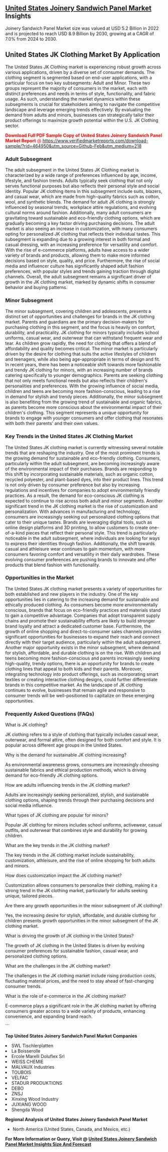<h2><a href="https://www.verifiedmarketreports.com/download-sample/?rid=464950&amp;utm_source=Github-Feb&amp;utm_medium=218" target="_blank">United States Joinery Sandwich Panel Market</a> Insights</h2><p>Joinery Sandwich Panel Market size was valued at USD 5.2 Billion in 2022 and is projected to reach USD 8.9 Billion by 2030, growing at a CAGR of 7.0% from 2024 to 2030.</p><p> <h2>United States JK Clothing Market By Application</h2> <p>The United States JK Clothing market is experiencing robust growth across various applications, driven by a diverse set of consumer demands. The clothing segment is segmented based on end-user applications, with a particular focus on two key subsegments: Adult and Minor. These two groups represent the majority of consumers in the market, each with distinct preferences and needs in terms of style, functionality, and fabric usage. As such, understanding the market dynamics within these subsegments is crucial for stakeholders aiming to navigate the competitive landscape and leverage emerging trends effectively. By evaluating the demand from adults and minors, businesses can strategically tailor their product offerings to maximize growth potential within the U.S. JK Clothing sector. <p><span class=""><span style="color: #ff0000;"><strong>Download Full PDF Sample Copy of United States Joinery Sandwich Panel Market Report</strong> @ </span><a href="https://www.verifiedmarketreports.com/download-sample/?rid=464950&amp;utm_source=Github-Feb&amp;utm_medium=218" target="_blank">https://www.verifiedmarketreports.com/download-sample/?rid=464950&amp;utm_source=Github-Feb&amp;utm_medium=218</a></span></p></p> <h3>Adult Subsegment</h3> <p>The adult subsegment in the United States JK Clothing market is characterized by a wide range of preferences influenced by age, income, lifestyle, and fashion trends. Adults typically seek clothing that not only serves functional purposes but also reflects their personal style and social identity. Popular JK clothing items in this subsegment include suits, blazers, and casual wear, which are made from high-quality fabrics such as cotton, wool, and synthetic blends. The demand for adult JK clothing is strongly influenced by seasonal trends, workplace attire regulations, and evolving cultural norms around fashion. Additionally, many adult consumers are gravitating toward sustainable and eco-friendly clothing options, which are gradually becoming a key factor driving purchasing decisions. The adult market is also seeing an increase in customization, with many consumers opting for personalized JK clothing that reflects their individual tastes. This subsegment is expanding due to a growing interest in both formal and casual dressing, with an increasing preference for versatility and comfort. With the rise of e-commerce platforms, adults have access to a wider variety of brands and products, allowing them to make more informed decisions based on style, quality, and price. Furthermore, the rise of social media and influencer culture has significantly shaped adult fashion preferences, with popular styles and trends gaining traction through digital channels. Overall, the adult subsegment remains a significant driver of growth in the JK clothing market, marked by dynamic shifts in consumer behavior and buying patterns. <h3>Minor Subsegment</h3> <p>The minor subsegment, covering children and adolescents, presents a distinct set of opportunities and challenges for brands in the JK clothing market. Parents and guardians are the primary decision-makers for purchasing clothing in this segment, and the focus is heavily on comfort, durability, and practicality. JK clothing for minors typically includes school uniforms, casual wear, and outerwear that can withstand frequent wear and tear. As children grow rapidly, the need for clothing that offers a blend of affordability and quality becomes critical. The minor market is particularly driven by the desire for clothing that suits the active lifestyles of children and teenagers, while also being age-appropriate in terms of design and fit. In recent years, there has been a noticeable shift towards more fashionable and trendy JK clothing for minors, with an increasing number of brands catering specifically to younger demographics. Parents are seeking clothing that not only meets functional needs but also reflects their children's personalities and preferences. With the growing influence of social media, children and teens are becoming more fashion-conscious, leading to a rise in demand for stylish and trendy pieces. Additionally, the minor subsegment is also benefiting from the growing trend of sustainable and organic fabrics, as parents become more conscious about the environmental impact of their children's clothing. This segment represents a unique opportunity for brands to engage with younger consumers and offer clothing that resonates with both their parents' and their own values. <h3>Key Trends in the United States JK Clothing Market</h3> <p>The United States JK clothing market is currently witnessing several notable trends that are reshaping the industry. One of the most prominent trends is the growing demand for sustainable and eco-friendly clothing. Consumers, particularly within the adult subsegment, are becoming increasingly aware of the environmental impact of their purchases. Brands are responding to this shift by incorporating sustainable materials, such as organic cotton, recycled polyester, and plant-based dyes, into their product lines. This trend is not only driven by consumer preference but also by increasing regulations and incentives for companies to adopt environmentally friendly practices. As a result, the demand for eco-conscious JK clothing is expected to continue to rise across both adult and minor segments. Another significant trend in the JK clothing market is the rise of customization and personalization. With advances in manufacturing and technology, consumers are increasingly seeking out personalized clothing options that cater to their unique tastes. Brands are leveraging digital tools, such as online design platforms and 3D printing, to allow customers to create one-of-a-kind pieces that reflect their personal style. This trend is particularly noticeable in the adult subsegment, where individuals are looking for ways to express their identities through fashion. Additionally, the shift towards casual and athleisure wear continues to gain momentum, with more consumers favoring comfort and versatility in their daily wardrobes. These evolving consumer preferences are pushing brands to innovate and offer products that blend fashion with functionality. <h3>Opportunities in the Market</h3> <p>The United States JK clothing market presents a variety of opportunities for both established and new players in the industry. One of the key opportunities lies in catering to the increasing demand for sustainable and ethically produced clothing. As consumers become more environmentally conscious, brands that focus on eco-friendly practices and materials stand to gain a competitive advantage. Companies that adopt transparent supply chains and promote their sustainability efforts are likely to build stronger brand loyalty and attract a dedicated customer base. Furthermore, the growth of online shopping and direct-to-consumer sales channels provides significant opportunities for businesses to expand their reach and connect directly with their target audience, particularly within the adult subsegment. Another major opportunity exists in the minor subsegment, where demand for stylish, affordable, and durable clothing is on the rise. With children and teens becoming more fashion-conscious and parents increasingly seeking high-quality, trendy options, there is an opportunity for brands to create clothing lines that appeal to both kids and their parents. Moreover, integrating technology into product offerings, such as incorporating smart textiles or creating interactive clothing designs, could further differentiate brands in this competitive market. As the landscape of JK clothing continues to evolve, businesses that remain agile and responsive to consumer trends will be well-positioned to capitalize on these emerging opportunities. <h3>Frequently Asked Questions (FAQs)</h3> <p>What is JK clothing?</p> <p>JK clothing refers to a style of clothing that typically includes casual wear, outerwear, and formal attire, often designed for both comfort and style. It is popular across different age groups in the United States.</p> <p>Why is the demand for sustainable JK clothing increasing?</p> <p>As environmental awareness grows, consumers are increasingly choosing sustainable fabrics and ethical production methods, which is driving demand for eco-friendly JK clothing options.</p> <p>How are adults influencing trends in the JK clothing market?</p> <p>Adults are increasingly seeking personalized, stylish, and sustainable clothing options, shaping trends through their purchasing decisions and social media influence.</p> <p>What types of JK clothing are popular for minors?</p> <p>Popular JK clothing for minors includes school uniforms, activewear, casual outfits, and outerwear that combines style and durability for growing children.</p> <p>What are the key trends in the JK clothing market?</p> <p>The key trends in the JK clothing market include sustainability, customization, athleisure, and the rise of online shopping for both adults and minors.</p> <p>How does customization impact the JK clothing market?</p> <p>Customization allows consumers to personalize their clothing, making it a strong trend in the JK clothing market, particularly for adults seeking unique, tailored pieces.</p> <p>Are there any growth opportunities in the minor subsegment of JK clothing?</p> <p>Yes, the increasing desire for stylish, affordable, and durable clothing for children presents growth opportunities in the minor subsegment of the JK clothing market.</p> <p>What is driving the growth of JK clothing in the United States?</p> <p>The growth of JK clothing in the United States is driven by evolving consumer preferences for sustainable fashion, casual wear, and personalized clothing options.</p> <p>What are the challenges in the JK clothing market?</p> <p>The challenges in the JK clothing market include rising production costs, fluctuating material prices, and the need to stay ahead of fast-changing consumer trends.</p> <p>What is the role of e-commerce in the JK clothing market?</p> <p>E-commerce plays a significant role in the JK clothing market by offering consumers greater access to a wide variety of products, enhancing convenience, and expanding brand reach.</p> ```</p><p><strong>Top United States Joinery Sandwich Panel Market Companies</strong></p><div data-test-id=""><p><li>SWL Tischlerplatten</li><li> La Boisserolle</li><li> Ercole Marelli Doluflex Srl</li><li> WEISS CHEMIE</li><li> MALVAUX Industries</li><li> TOUBOIS</li><li> VELFAC</li><li> STADUR PRODUKTIONS</li><li> DEBO</li><li> ZNSJ</li><li> Xinxing Wood Industry</li><li> JUXIANG WOOD</li><li> Shengda Wood</li></p><div><strong>Regional Analysis of&nbsp;United States Joinery Sandwich Panel Market</strong></div><ul><li dir="ltr"><p dir="ltr">North America&nbsp;(United States, Canada, and Mexico, etc.)</p></li></ul><p><strong>For More Information or Query, Visit @&nbsp;</strong><strong><a href="https://www.verifiedmarketreports.com/product/joinery-sandwich-panel-market/?utm_source=Github-Feb&amp;utm_medium=218" target="_blank">United States Joinery Sandwich Panel Market Insights Size And Forecast</a></strong></p></div>
